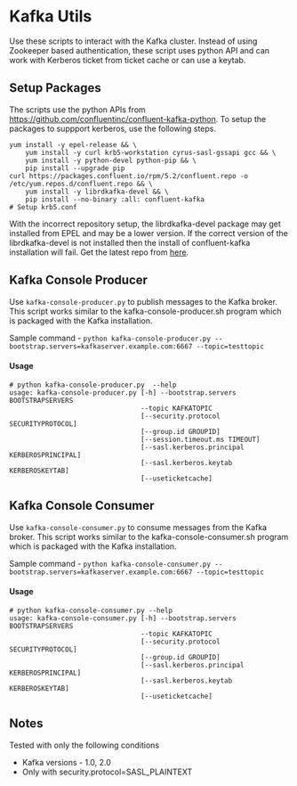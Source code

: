# Kafka Utils
Use these scripts to interact with the Kafka cluster. Instead of using Zookeeper based authentication, these script uses python API and can work with Kerberos ticket from ticket cache or can use a keytab.

## Setup Packages
The scripts use the python APIs from https://github.com/confluentinc/confluent-kafka-python. To setup the packages to suppport kerberos, use the following steps.

```
yum install -y epel-release && \
	yum install -y curl krb5-workstation cyrus-sasl-gssapi gcc && \
	yum install -y python-devel python-pip && \
	pip install --upgrade pip
curl https://packages.confluent.io/rpm/5.2/confluent.repo -o /etc/yum.repos.d/confluent.repo && \
	yum install -y librdkafka-devel && \
	pip install --no-binary :all: confluent-kafka
# Setup krb5.conf
```

With the incorrect repository setup, the librdkafka-devel package may get installed from EPEL and may be a lower version. If the correct version of the librdkafka-devel is not installed then the install of confluent-kafka installation will fail. Get the latest repo from [here](https://docs.confluent.io/current/installation/installing_cp/rhel-centos.html#systemd-rhel-centos-install).


## Kafka Console Producer
Use `kafka-console-producer.py` to publish messages to the Kafka broker. This script works similar to the kafka-console-producer.sh program which is packaged with the Kafka installation. 

Sample command - `python kafka-console-producer.py --bootstrap.servers=kafkaserver.example.com:6667 --topic=testtopic`

#### Usage
```
# python kafka-console-producer.py  --help
usage: kafka-console-producer.py [-h] --bootstrap.servers BOOTSTRAPSERVERS
                                 --topic KAFKATOPIC
                                 [--security.protocol SECURITYPROTOCOL]
                                 [--group.id GROUPID]
                                 [--session.timeout.ms TIMEOUT]
                                 [--sasl.kerberos.principal KERBEROSPRINCIPAL]
                                 [--sasl.kerberos.keytab KERBEROSKEYTAB]
                                 [--useticketcache]
```

## Kafka Console Consumer
Use `kafka-console-consumer.py` to consume messages from the Kafka broker. This script works similar to the kafka-console-consumer.sh program which is packaged with the Kafka installation.

Sample command - `python kafka-console-consumer.py --bootstrap.servers=kafkaserver.example.com:6667 --topic=testtopic`

#### Usage
```
# python kafka-console-consumer.py --help
usage: kafka-console-consumer.py [-h] --bootstrap.servers BOOTSTRAPSERVERS
                                 --topic KAFKATOPIC
                                 [--security.protocol SECURITYPROTOCOL]
                                 [--group.id GROUPID]
                                 [--sasl.kerberos.principal KERBEROSPRINCIPAL]
                                 [--sasl.kerberos.keytab KERBEROSKEYTAB]
                                 [--useticketcache]
```

## Notes
Tested with only the following conditions  
  - Kafka versions - 1.0, 2.0
  - Only with security.protocol=SASL_PLAINTEXT

